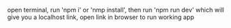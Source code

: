 open terminal, run 'npm i' or 'nmp install', then run 'npm run dev' which will give you a localhost link, open link in browser to run working app
